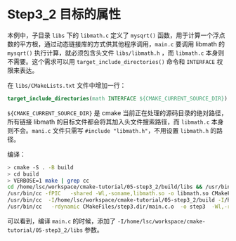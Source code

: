 # Step3_2 目标的属性

本例中，子目录 `libs` 下的 `libmath.c` 定义了 `mysqrt()` 函数，用于计算一个浮点数的平方根，通过动态链接库的方式供其他程序调用，`main.c` 要调用 libmath 的 `mysqrt()` 执行计算，就必须包含头文件 `libs/libmath.h` ，而 `libmath.c` 本身则不需要。这个需求可以用 `target_include_directories()` 命令和 `INTERFACE` 权限来表达。

在 `libs/CMakeLists.txt` 文件中增加一行：

``` CMake
target_include_directories(math INTERFACE ${CMAKE_CURRENT_SOURCE_DIR})
```

`${CMAKE_CURRENT_SOURCE_DIR}` 是 cmake 当前正在处理的源码目录的绝对路径，所有链接 libmath 的目标文件都会将其加入头文件搜索路径，而 `libmath.c` 本身则不会。`mani.c` 文件只需写 `#include "libmath.h"`，不用设置 `libmath.h` 的路径。

编译：

``` bash
> cmake -S . -B build
> cd build
> VERBOSE=1 make | grep cc
cd /home/lsc/workspace/cmake-tutorial/05-step3_2/build/libs && /usr/bin/cc -Dmath_EXPORTS  -fPIC   -o CMakeFiles/math.dir/libmath.c.o   -c /home/lsc/workspace/cmake-tutorial/05-step3_2/libs/libmath.c
/usr/bin/cc -fPIC   -shared -Wl,-soname,libmath.so -o libmath.so CMakeFiles/math.dir/libmath.c.o
/usr/bin/cc  -I/home/lsc/workspace/cmake-tutorial/05-step3_2/build -I/home/lsc/workspace/cmake-tutorial/05-step3_2/libs   -o CMakeFiles/step3.dir/main.c.o   -c /home/lsc/workspace/cmake-tutorial/05-step3_2/main.c
/usr/bin/cc   -rdynamic CMakeFiles/step3.dir/main.c.o  -o step3  -Wl,-rpath,/home/lsc/workspace/cmake-tutorial/05-step3_2/build/libs libs/libmath.so
```

可以看到，编译 `main.c` 的时候，添加了 `-I/home/lsc/workspace/cmake-tutorial/05-step3_2/libs` 参数。